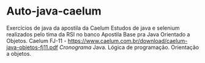 # Auto-java-caelum
Exercícios de java da apostila da Caelum
Estudos de java e selenium realizados pelo tima da RSI no banco 
  Apostila Base pra Java Orientado a Objetos.
  Caelum FJ-11 - https://www.caelum.com.br/download/caelum-java-objetos-fj11.pdf
*Cronograma*
  Java.
    Lógica de programação.
    Orientação a objetos.
